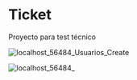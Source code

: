 # Ticket
Proyecto para test técnico

![localhost_56484_Usuarios_Create](https://user-images.githubusercontent.com/44822908/96958708-d8002b00-14c3-11eb-9872-b4d6f0c83531.png)

![localhost_56484_](https://user-images.githubusercontent.com/44822908/96958625-ab4c1380-14c3-11eb-965e-57337a50ba0f.png)
